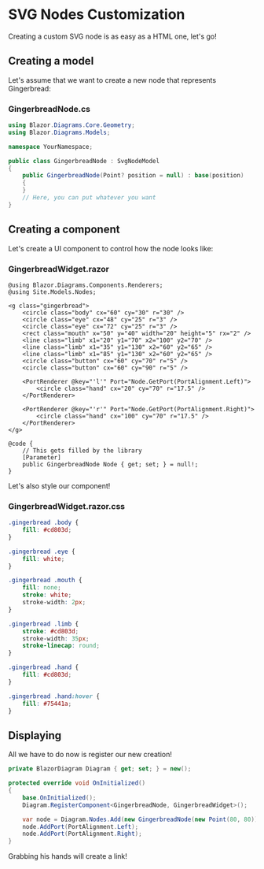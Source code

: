 # SVG Nodes Customization

Creating a custom SVG node is as easy as a HTML one, let's go!

## Creating a model

Let's assume that we want to create a new node that represents Gingerbread:

### GingerbreadNode.cs
```csharp
using Blazor.Diagrams.Core.Geometry;
using Blazor.Diagrams.Models;

namespace YourNamespace;

public class GingerbreadNode : SvgNodeModel
{
    public GingerbreadNode(Point? position = null) : base(position)
    {
    }
    // Here, you can put whatever you want
}
```

## Creating a component

Let's create a UI component to control how the node looks like:

### GingerbreadWidget.razor
```razor
@using Blazor.Diagrams.Components.Renderers;
@using Site.Models.Nodes;

<g class="gingerbread">
    <circle class="body" cx="60" cy="30" r="30" />
    <circle class="eye" cx="48" cy="25" r="3" />
    <circle class="eye" cx="72" cy="25" r="3" />
    <rect class="mouth" x="50" y="40" width="20" height="5" rx="2" />
    <line class="limb" x1="20" y1="70" x2="100" y2="70" />
    <line class="limb" x1="35" y1="130" x2="60" y2="65" />
    <line class="limb" x1="85" y1="130" x2="60" y2="65" />
    <circle class="button" cx="60" cy="70" r="5" />
    <circle class="button" cx="60" cy="90" r="5" />

    <PortRenderer @key="'l'" Port="Node.GetPort(PortAlignment.Left)">
        <circle class="hand" cx="20" cy="70" r="17.5" />
    </PortRenderer>

    <PortRenderer @key="'r'" Port="Node.GetPort(PortAlignment.Right)">
        <circle class="hand" cx="100" cy="70" r="17.5" />
    </PortRenderer>
</g>

@code {
    // This gets filled by the library
    [Parameter]
    public GingerbreadNode Node { get; set; } = null!;
}
```

Let's also style our component!

### GingerbreadWidget.razor.css
```css
.gingerbread .body {
    fill: #cd803d;
}

.gingerbread .eye {
    fill: white;
}

.gingerbread .mouth {
    fill: none;
    stroke: white;
    stroke-width: 2px;
}

.gingerbread .limb {
    stroke: #cd803d;
    stroke-width: 35px;
    stroke-linecap: round;
}

.gingerbread .hand {
    fill: #cd803d;
}

.gingerbread .hand:hover {
    fill: #75441a;
}
```

## Displaying

All we have to do now is register our new creation!

```csharp
private BlazorDiagram Diagram { get; set; } = new();

protected override void OnInitialized()
{
    base.OnInitialized();
    Diagram.RegisterComponent<GingerbreadNode, GingerbreadWidget>();

    var node = Diagram.Nodes.Add(new GingerbreadNode(new Point(80, 80)));
    node.AddPort(PortAlignment.Left);
    node.AddPort(PortAlignment.Right);
}
```

Grabbing his hands will create a link!